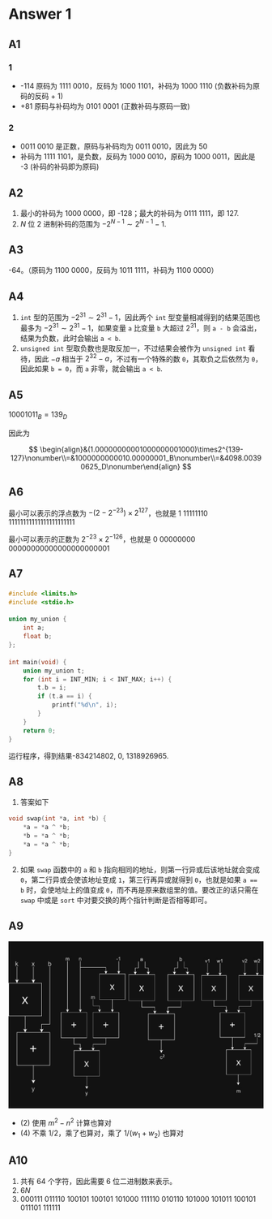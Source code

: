 # Answer 1

## A1

### 1

- -114 原码为 1111 0010，反码为 1000 1101，补码为 1000 1110 (负数补码为原码的反码 + 1)
- +81 原码与补码均为 0101 0001 (正数补码与原码一致)

### 2

- 0011 0010 是正数，原码与补码均为 0011 0010，因此为 50
- 补码为 1111 1101，是负数，反码为 1000 0010，原码为 1000 0011，因此是 -3 (补码的补码即为原码)

## A2

1. 最小的补码为 1000 0000，即 -128；最大的补码为 0111 1111，即 127.
2. $N$ 位 2 进制补码的范围为 $-2^{N-1}\sim2^{N-1}-1$.

## A3

-64。（原码为 1100 0000，反码为 1011 1111，补码为 1100 0000）

## A4

1. `int` 型的范围为 $-2^{31}\sim2^{31}-1$，因此两个 `int` 型变量相减得到的结果范围也最多为 $-2^{31}\sim2^{31}-1$，如果变量 `a` 比变量 `b` 大超过 $2^{31}$，则 `a - b` 会溢出，结果为负数，此时会输出 `a < b`.
2. `unsigned int` 型取负数也是取反加一，不过结果会被作为 `unsigned int` 看待，因此 $-a$ 相当于 $2^{32}-a$，不过有一个特殊的数 `0`，其取负之后依然为 `0`，因此如果 `b = 0`，而 `a` 非零，就会输出 `a < b`.

## A5

$10001011_B = 139_D$

因此为

$$
\begin{align}&(1.00000000001000000001000)\times2^{139-127}\nonumber\\=&1000000000010.00000001_B\nonumber\\=&4098.00390625_D\nonumber\end{align}
$$

## A6

最小可以表示的浮点数为 $-(2-2^{-23})\times2^{127}$，也就是
1 11111110 11111111111111111111111

最小可以表示的正数为 $2^{-23}\times2^{-126}$，也就是 0 00000000 00000000000000000000001

## A7

```c
#include <limits.h>
#include <stdio.h>

union my_union {
    int a;
    float b;
};

int main(void) {
    union my_union t;
    for (int i = INT_MIN; i < INT_MAX; i++) {
        t.b = i;
        if (t.a == i) {
            printf("%d\n", i);
        }
    }
    return 0;
}
```

运行程序，得到结果-834214802, 0, 1318926965.

## A8

1. 答案如下

```c
void swap(int *a, int *b) {
    *a = *a ^ *b;
    *b = *a ^ *b;
    *a = *a ^ *b;
}
```

2. 如果 `swap` 函数中的 `a` 和 `b` 指向相同的地址，则第一行异或后该地址就会变成 `0`，第二行异或会使该地址变成 `1`，第三行再异或就得到 `0`，也就是如果 `a == b` 时，会使地址上的值变成 `0`，而不再是原来数组里的值。要改正的话只需在 `swap` 中或是 `sort` 中对要交换的两个指针判断是否相等即可。

## A9

![hw1T8](./hw1/hw1T8.jpg)

- (2) 使用 $m^2-n^2$ 计算也算对
- (4) 不乘 1/2，乘了也算对，乘了 $1/(w_1+w_2)$ 也算对

## A10

1. 共有 64 个字符，因此需要 6 位二进制数来表示。
2. $6N$
3. 000111 011110 100101 100101 101000 111110 010110 101000 101011 100101 011101 111111
